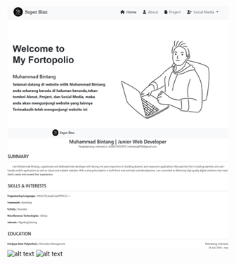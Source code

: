 ![alt text](https://github.com/Binzqt/website-superbinz/blob/main/Cuplikan%20layar%202024-07-27%20133820.png?raw=true)
![alt text](https://github.com/Binzqt/website-superbinz/blob/main/Cuplikan_layar_resized.png?raw=true)
![alt text](?raw=true)
![alt text](?raw=true)

